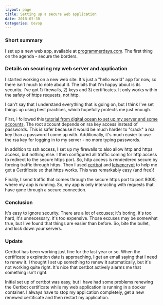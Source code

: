 ```yaml
---
layout: page
title: Setting up a secure web application
date: 2018-05-30
Categories: Devop
---
```


### Short summary 
I set up a new web app, available at [programmerdays.com](programmerdays.com). The first thing on the agenda - secure the borders.

### Details on securing my web server and application

I started working on a new web site. It's just a "hello world" app for now, so there isn't much to note about it. The bits that I'm happy about is its security. I've got 1) firewalls, 2) keys and 3) certificates. It only works within the safety of https requests, not http.

I can't say that I understand everything that is going on, but I think I've set things up using best practices, which hopefully protects me just enough.

First, I followed this [tutorial from digital ocean to set up my server and some accounts](https://www.digitalocean.com/community/tutorials/initial-server-setup-with-ubuntu-16-04). The root account depends on rsa key access instead of passwords. This is safer because it would be much harder to "crack" a rsa key than a password I come up with. Additionally, it's much easier to use the rsa key for logging in to my server - no more typing passwords.

In addition to ssh access, I set up my firewalls to also allow http and https access, but nothing else. I then configured all traffic coming for http access to redirect to the secure https port. So, http access is rendedered secure by forcing traffic through https. Then I used [certbot](https://certbot.eff.org/lets-encrypt/ubuntuxenial-nginx) and [letsencrypt](https://letsencrypt.org/) to help me get a Certificate so that https works. This was remarkably easy (and free)!

Finally, I send traffic that comes through the secure https port to port 8000, where my app is running. So, my app is only interacting with requests that have gone through a secure connection.

### Conclusion

It's easy to ignore security. There are a lot of excuses; it's boring, it's too hard, it's unnecessary, it's too expensive. Those excuses may be somewhat true, but I've found that things are easier than before. So, bite the bullet, and lock down your servers.

### Update

Certbot has been working just fine for the last year or so. When the certificate's expiration date is approaching, I get an email saying that I need to renew it. I thought I set up something to renew it automatically, but it's not working quite right. It's nice that certbot actively alarms me that something isn't right.

Initial set up of certbot was easy, but I have had some problems renewing the Certbot certificate while my web application is running in a docker container.  I always have to stop my application completely, get a new renewed certificate and then restart my application.
